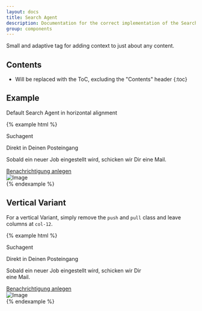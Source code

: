 ```yaml
---
layout: docs
title: Search Agent
description: Documentation for the correct implementation of the Search Agent.
group: components
---
```


Small and adaptive tag for adding context to just about any content.

## Contents

* Will be replaced with the ToC, excluding the "Contents" header
{:toc}

## Example

Default Search Agent in horizontal alignment

{% example html %}
<div class="card">
  <div class="card-block search-agent">
    <div class="row">
      <div class="col-12 col-sm-6 push-sm-6">
        <div class="search-agent-body">
          <p class="search-agent-subtitle">Suchagent</p>
          <p class="search-agent-title">Direkt in Deinen Posteingang</p>
          <p class="search-agent-text">Sobald ein neuer Job eingestellt wird, schicken wir Dir eine Mail.</p>
          <a href="#" class="btn btn-primary">Benachrichtigung anlegen</a>
        </div>
      </div>
      <div class="col-12 col-sm-6 pull-sm-6">
        <div class="search-agent-visual">
          <img class="search-agent-image" data-src="holder.js/360x412?auto=yes&bg=777&fg=555&text=Image" alt="Image">
        </div>
      </div>
    </div>
  </div>
</div>
{% endexample %}

## Vertical Variant

For a vertical Variant, simply remove the `push` and `pull` class and leave columns at `col-12`.

{% example html %}
<div class="card" style="width: 24rem">
  <div class="card-block search-agent">
    <div class="row">
      <div class="col-12">
        <div class="search-agent-body">
          <p class="search-agent-subtitle">Suchagent</p>
          <p class="search-agent-title">Direkt in Deinen Posteingang</p>
          <p class="search-agent-text">Sobald ein neuer Job eingestellt wird, schicken wir Dir eine Mail.</p>
          <a href="#" class="btn btn-primary">Benachrichtigung anlegen</a>
        </div>
      </div>
      <div class="col-12">
        <div class="search-agent-visual">
          <img class="search-agent-image" data-src="holder.js/360x412?auto=yes&bg=777&fg=555&text=Image" alt="Image">
        </div>
      </div>
    </div>
  </div>
</div>
{% endexample %}
